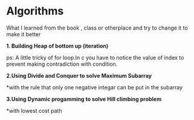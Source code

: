 # Algorithms
What I learned from the book , class or otherplace and try to change it to make it better

<b>1. Building Heap of bottom up (iteration)</b>

ps:
A little tricky of for loop.In c you have to notice the value of index to prevent making contradiction with condition.

<b> 2.Using Divide and Conquer to solve Maximum Subarray</b>

*with the rule that only one negative integar can be put in the subarray


<b> 3.Using Dynamic progamming to solve Hill climbing problem</b>

*with lowest cost path

